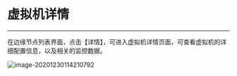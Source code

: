 # 虚拟机详情
------

在边缘节点列表界面，点击【详情】，可进入虚拟机详情页面，可查看虚拟机的详细配置信息，以及相关的监控数据。

![image-20201230114210792](https://static.ucloud.cn/f5b457c77637b8235e76e795e89411e4.png)

